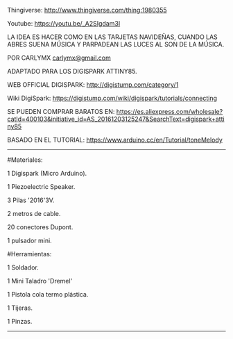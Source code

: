 Thingiverse: http://www.thingiverse.com/thing:1980355

Youtube: https://youtu.be/_A2SIgdam3I


LA IDEA ES HACER COMO EN LAS TARJETAS NAVIDEÑAS, CUANDO LAS ABRES SUENA MÚSICA Y PARPADEAN LAS LUCES AL SON DE LA MÚSICA.

POR CARLYMX carlymx@gmail.com

ADAPTADO PARA LOS DIGISPARK ATTINY85. 

WEB OFFICIAL DIGISPARK: http://digistump.com/category/1 

Wiki DigiSpark: https://digistump.com/wiki/digispark/tutorials/connecting 

SE PUEDEN COMPRAR BARATOS EN: https://es.aliexpress.com/wholesale?catId=400103&initiative_id=AS_20161203125247&SearchText=digispark+attiny85

BASADO EN EL TUTORIAL: https://www.arduino.cc/en/Tutorial/toneMelody

-------------------------------

#Materiales:

1 Digispark (Micro Arduino).

1 Piezoelectric Speaker.

3 Pilas '2016'3V.

2 metros de cable.

20 conectores Dupont.

1 pulsador mini.

#Herramientas:

1 Soldador.

1 Mini Taladro 'Dremel'

1 Pistola cola termo plástica.

1 Tijeras.

1 Pinzas.

-------------------------------

